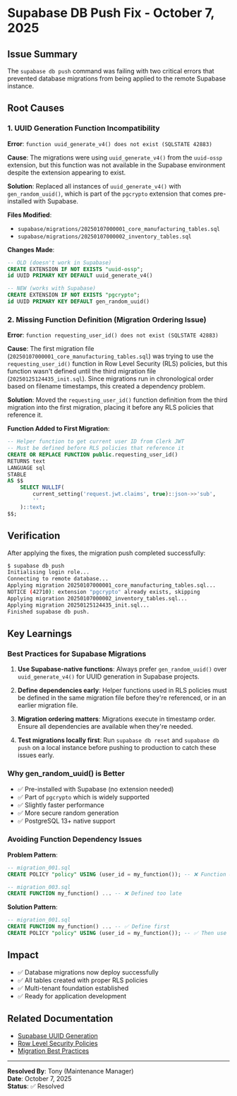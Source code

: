 # Supabase DB Push Fix - October 7, 2025

## Issue Summary

The `supabase db push` command was failing with two critical errors that prevented database migrations from being applied to the remote Supabase instance.

## Root Causes

### 1. UUID Generation Function Incompatibility

**Error**: `function uuid_generate_v4() does not exist (SQLSTATE 42883)`

**Cause**: The migrations were using `uuid_generate_v4()` from the `uuid-ossp` extension, but this function was not available in the Supabase environment despite the extension appearing to exist.

**Solution**: Replaced all instances of `uuid_generate_v4()` with `gen_random_uuid()`, which is part of the `pgcrypto` extension that comes pre-installed with Supabase.

**Files Modified**:

- `supabase/migrations/20250107000001_core_manufacturing_tables.sql`
- `supabase/migrations/20250107000002_inventory_tables.sql`

**Changes Made**:

```sql
-- OLD (doesn't work in Supabase)
CREATE EXTENSION IF NOT EXISTS "uuid-ossp";
id UUID PRIMARY KEY DEFAULT uuid_generate_v4()

-- NEW (works with Supabase)
CREATE EXTENSION IF NOT EXISTS "pgcrypto";
id UUID PRIMARY KEY DEFAULT gen_random_uuid()
```

### 2. Missing Function Definition (Migration Ordering Issue)

**Error**: `function requesting_user_id() does not exist (SQLSTATE 42883)`

**Cause**: The first migration file (`20250107000001_core_manufacturing_tables.sql`) was trying to use the `requesting_user_id()` function in Row Level Security (RLS) policies, but this function wasn't defined until the third migration file (`20250125124435_init.sql`). Since migrations run in chronological order based on filename timestamps, this created a dependency problem.

**Solution**: Moved the `requesting_user_id()` function definition from the third migration into the first migration, placing it before any RLS policies that reference it.

**Function Added to First Migration**:

```sql
-- Helper function to get current user ID from Clerk JWT
-- Must be defined before RLS policies that reference it
CREATE OR REPLACE FUNCTION public.requesting_user_id()
RETURNS text
LANGUAGE sql
STABLE
AS $$
    SELECT NULLIF(
        current_setting('request.jwt.claims', true)::json->>'sub',
        ''
    )::text;
$$;
```

## Verification

After applying the fixes, the migration push completed successfully:

```bash
$ supabase db push
Initialising login role...
Connecting to remote database...
Applying migration 20250107000001_core_manufacturing_tables.sql...
NOTICE (42710): extension "pgcrypto" already exists, skipping
Applying migration 20250107000002_inventory_tables.sql...
Applying migration 20250125124435_init.sql...
Finished supabase db push.
```

## Key Learnings

### Best Practices for Supabase Migrations

1. **Use Supabase-native functions**: Always prefer `gen_random_uuid()` over `uuid_generate_v4()` for UUID generation in Supabase projects.

2. **Define dependencies early**: Helper functions used in RLS policies must be defined in the same migration file before they're referenced, or in an earlier migration file.

3. **Migration ordering matters**: Migrations execute in timestamp order. Ensure all dependencies are available when they're needed.

4. **Test migrations locally first**: Run `supabase db reset` and `supabase db push` on a local instance before pushing to production to catch these issues early.

### Why gen_random_uuid() is Better

- ✅ Pre-installed with Supabase (no extension needed)
- ✅ Part of `pgcrypto` which is widely supported
- ✅ Slightly faster performance
- ✅ More secure random generation
- ✅ PostgreSQL 13+ native support

### Avoiding Function Dependency Issues

**Problem Pattern**:

```sql
-- migration_001.sql
CREATE POLICY "policy" USING (user_id = my_function()); -- ❌ Function doesn't exist yet

-- migration_003.sql  
CREATE FUNCTION my_function() ... -- ❌ Defined too late
```

**Solution Pattern**:

```sql
-- migration_001.sql
CREATE FUNCTION my_function() ... -- ✅ Define first
CREATE POLICY "policy" USING (user_id = my_function()); -- ✅ Then use
```

## Impact

- ✅ Database migrations now deploy successfully
- ✅ All tables created with proper RLS policies
- ✅ Multi-tenant foundation established
- ✅ Ready for application development

## Related Documentation

- [Supabase UUID Generation](https://supabase.com/docs/guides/database/uuid)
- [Row Level Security Policies](https://supabase.com/docs/guides/database/postgres/row-level-security)
- [Migration Best Practices](../setup/migration-guide.md)

---
**Resolved By**: Tony (Maintenance Manager)  
**Date**: October 7, 2025  
**Status**: ✅ Resolved
